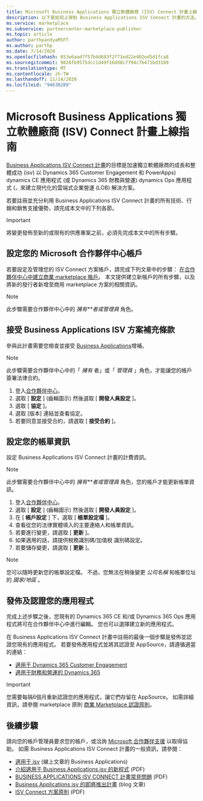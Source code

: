 ```yaml
---
title: Microsoft Business Applications 獨立軟體廠商 (ISV) Connect 計畫上線指南
description: 以下是如何上架到 Business Applications ISV Connect 計畫的方法。
ms.service: marketplace
ms.subservice: partnercenter-marketplace-publisher
ms.topic: article
author: parthpandyaMSFT
ms.author: parthp
ms.date: 7/14/2020
ms.openlocfilehash: 653e6aad7f57b4d683f2f71ed22e402ed5d1fca8
ms.sourcegitcommit: 9826fb9575dcc1d49f16dd8c7794c7b471bd3109
ms.translationtype: MT
ms.contentlocale: zh-TW
ms.lasthandoff: 11/14/2020
ms.locfileid: "94630289"
---
```

# <a name="microsoft-business-applications-independent-software-vendor-isv-connect-program-onboarding-guide"></a>Microsoft Business Applications 獨立軟體廠商 (ISV) Connect 計畫上線指南

[Business Applications ISV Connect 計畫](https://partner.microsoft.com/solutions/business-applications/isv-overview)的目標是加速獨立軟體廠商的成長和整體成功 (isv) 以 Dynamics 365 Customer Engagement 和 PowerApps) dynamics CE 應用程式 (或 Dynamics 365 財務與營運) dynamics Ops 應用程式 (，來建立現代化的雲端式企業營運 (LOB) 解決方案。

若要註冊並充分利用 Business Applications ISV Connect 計畫的所有技術、行銷和銷售支援優勢，請完成本文中的下列各節。

> [!IMPORTANT]
> 將變更發佈至新的或現有的供應專案之前，必須先完成本文中的所有步驟。

## <a name="set-up-your-microsoft-partner-center-account"></a>設定您的 Microsoft 合作夥伴中心帳戶

若要設定及管理您的 ISV Connect 方案帳戶，請完成下列文章中的步驟： [在合作夥伴中心中建立商業 marketplace 帳戶](./partner-center-portal/create-account.md)。 本文提供建立新帳戶的所有步驟，以及將新的發行者新增至商用 marketplace 方案的相關資訊。

> [!NOTE]
> 此步驟需要合作夥伴中心中的 *擁有**者或管理員* 角色。

## <a name="accept-the-business-applications-isv-program-addendum"></a>接受 Business Applications ISV 方案補充條款

參與此計畫需要您檢查並接受 [Business Applications](https://aka.ms/bizappsisvaddendum)增補。

> [!NOTE]
> 此步驟需要合作夥伴中心中的「 *擁有* 者」或「 *管理員* 」角色，才能讓您的帳戶簽署法律合約。

1. 登入[合作夥伴中心](https://partner.microsoft.com/dashboard)。
1. 選取 [ **設定** ] (齒輪圖示) 然後選取 [ **開發人員設定** ]。
1. 選取 [ **協定** ]。
1. 選取 [版本] 連結並查看協定。
1. 若要同意並接受合約，請選取 [ **接受合約** ]。

## <a name="set-up-your-billing-information"></a>設定您的帳單資訊

設定 Business Applications ISV Connect 計畫的計費資訊。

> [!NOTE]
> 此步驟需要合作夥伴中心中的 *擁有**者或管理員* 角色，您的帳戶才能更新帳單資訊。

1. 登入[合作夥伴中心](https://partner.microsoft.com/dashboard)。
1. 選取 [ **設定** ] (齒輪圖示) 然後選取 [ **開發人員設定** ]。
1. 在 [ **帳戶設定** ] 下，選取 [ **帳單設定檔** ]。
1. 查看從您的法律實體填入的主要連絡人和帳單資訊。
1. 若要進行變更，請選取 [ **更新** ]。
1. 如果適用的話，請提供稅務識別碼/加值稅 識別碼設定。
1. 若要儲存變更，請選取 [ **更新** ]。

> [!NOTE]
> 您可以隨時更新您的帳單設定檔。 不過，您無法在稍後變更 *公司名稱* 和帳單位址的 *國家/地區* 。

## <a name="publish-and-certify-your-application"></a>發佈及認證您的應用程式

完成上述步驟之後，您現有的 Dynamics 365 CE 和/或 Dynamics 365 Ops 應用程式將可在合作夥伴中心中進行編輯。 您也可以選擇建立新的應用程式。

在 Business Applications ISV Connect 計畫中註冊的最後一個步驟是發佈並認證您現有的應用程式。 若要發佈應用程式並將其認證至 AppSource，請遵循適當的連結：

- [適用于 Dynamics 365 Customer Engagement](/powerapps/developer/common-data-service/publish-app-appsource) 
- [適用于財務和營運的 Dynamics 365](/dynamics365/fin-ops-core/dev-itpro/lcs-solutions/lcs-solutions-app-source)

> [!IMPORTANT]
> 您需要每隔6個月重新認證您的應用程式，讓它們存留在 AppSource。 如需詳細資訊，請參閱 marketplace 原則 [商業 Marketplace 認證原則](/legal/marketplace/certification-policies)。

## <a name="next-steps"></a>後續步驟

請向您的帳戶管理員要求您的帳戶，或洽詢 [Microsoft 合作夥伴支援](https://aka.ms/marketplacepublishersupport) 以取得協助。 如需 Business Applications ISV Connect 計畫的一般資訊，請參閱：

- [適用于 isv](https://partner.microsoft.com/solutions/business-applications/isv-overview) (線上文章的 Business Applications) 
- [介紹適用于 Business Applications isv 的新程式](https://aka.ms/BizAppsISVProgram) (PDF) 
- [BUSINESS APPLICATIONS ISV CONNECT 計畫常見問題](https://assetsprod.microsoft.com/business-applications-partner-faq.pdf) (PDF) 
- [Business Applications isv 的即將推出計畫](https://cloudblogs.microsoft.com/dynamics365/bdm/2019/04/17/upcoming-program-for-business-applications-isvs/) (blog 文章) 
- [ISV Connect 方案原則](https://aka.ms/bizappsisvpolicies) (PDF) 
